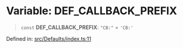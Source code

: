 # Variable: DEF\_CALLBACK\_PREFIX

> `const` **DEF\_CALLBACK\_PREFIX**: `"CB:"` = `'CB:'`

Defined in: [src/Defaults/index.ts:11](https://github.com/Fokusdotid/Baileys/blob/4aa08196a497251af5be42856601e02d8a85cce8/src/Defaults/index.ts#L11)
